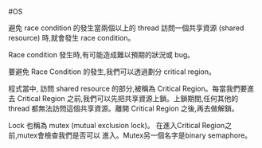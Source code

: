 #OS 


避免 race condition 的發生當兩個以上的 thread 訪問一個共享資源 (shared resource) 時,就會發生 race condition。

Race condition 發生時,有可能造成難以預期的狀況或 bug。

要避免 Race Condition 的發生,我們可以透過劃分 critical region。

程式當中, 訪問 shared resource 的部分,被稱為 Critical Region。每當我們要進去 Critical Region 之前,我們可以先把共享資源上鎖。上鎖期間,任何其他的 thread 都無法訪問這個共享資源。離開 Critical Region 之後,再去做解鎖。

>
Lock 也稱為 mutex (mutual exclusion lock)。
在進入Critical Region之前,mutex會檢查我們是否可以
進入。Mutex另一個名字是binary semaphore。